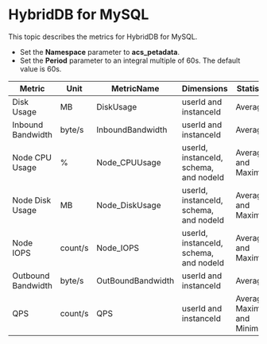 # HybridDB for MySQL

This topic describes the metrics for HybridDB for MySQL.

-   Set the **Namespace** parameter to **acs\_petadata**.
-   Set the **Period** parameter to an integral multiple of 60s. The default value is 60s.

|Metric|Unit|MetricName|Dimensions|Statistics|
|------|----|----------|----------|----------|
|Disk Usage|MB|DiskUsage|userId and instanceId|Average|
|Inbound Bandwidth|byte/s|InboundBandwidth|userId and instanceId|Average|
|Node CPU Usage|%|Node\_CPUUsage|userId, instanceId, schema, and nodeId|Average and Maximum|
|Node Disk Usage|MB|Node\_DiskUsage|userId, instanceId, schema, and nodeId|Average and Maximum|
|Node IOPS|count/s|Node\_IOPS|userId, instanceId, schema, and nodeId|Average and Maximum|
|Outbound Bandwidth|byte/s|OutBoundBandwidth|userId and instanceId|Average|
|QPS|count/s|QPS|userId and instanceId|Average, Maximum, and Minimum|

